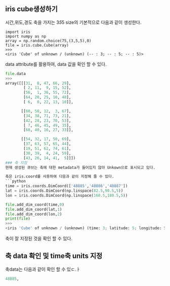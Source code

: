 ## iris cube생성하기

시간,위도,경도 축을 가지는 3*5*5 size의 
기본적으로 다음과 같이 생성한다.
```
import iris
import numpy as np
array = np.random.choice(75,(3,5,5),0)
file = iris.cube.Cube(array)
>>>
<iris 'Cube' of unknown / (unknown) (-- : 3; -- : 5; -- : 5)>
```
data attribute를 활용하여, data 값을 확인 할 수 있다.
```python
file.data
>>>
array([[[31,  8, 47, 66, 29],
        [ 2, 11,  9, 15, 52],
        [56,  1, 36, 55, 72],
        [64, 20, 25, 10, 48],
        [ 6,  0, 22, 13, 18]],

       [[60, 58, 12,  3, 67],
        [34, 38, 71, 73, 21],
        [42, 28, 23, 70, 53],
        [ 7, 46, 45, 49, 35],
        [68, 40, 16, 27, 33]],

       [[54, 32, 17, 50, 69],
        [37, 63, 57, 65, 44],
        [19, 51, 62, 74, 61],
        [30, 39,  4, 24, 59],
        [43, 26, 14, 41,  5]]])
### 축 지정
현재 생성된 큐브는 축에 대한 metadata가 들어있지 않아 Unkown으로 표시되고 있다.

축은 iris.coord를 사용하여 다음과 같이 지정해 줄 수 있다.
```python
time = iris.coords.DimCoord(['48885','48886','48887'])
lat = iris.coords.DimCoord(np.linspace(82.5,90.5,5))
lon = iris.coords.DimCoord(np.linspace(160.5,180.5,5))

file.add_dim_coord(time,0)
file.add_dim_coord(lat,1)
file.add_dim_coord(lon,2)
print(file)
>>>
<iris 'Cube' of unknown / (unknown) (time: 3; latitude: 5; longitude: 5)>
```
축이 잘 지정된 것을 확인 할 수 있다.

## 축 data 확인 및 time축 units 지정 
축data는 다음과 같이 확인 할 수 있ㄷ.ㅏ
```python
48885,
